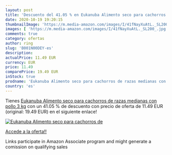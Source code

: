 ```yaml
---
layout: post
title: 'Descuento del 41.05 % en Eukanuba Alimento seco para cachorros de'
date: 2020-10-19 19:20:15
thumbnailImage: 'https://m.media-amazon.com/images/I/41fNayXuAtL._SL200_.jpg'
images: [ 'https://m.media-amazon.com/images/I/41fNayXuAtL._SL200_.jpg' ]
comments: true
category: ofertas
author: ring
slug: 'B001N00DEY-es'
description:
actualPrice: 11.49 EUR
currency: EUR
price: 11.49
comparePrice: 19.49 EUR
inStock: true
prodname: 'Eukanuba Alimento seco para cachorros de razas medianas con pollo 3 kg'
country: 'es'
---
```


Tienes [Eukanuba Alimento seco para cachorros de razas medianas con pollo 3 kg](https://www.amazon.es/dp/B001N00DEY/?tag=tolees-21) con un 41.05 % de descuento con precio de oferta de 11.49 EUR (original: 19.49 EUR) en el siguiente enlace!

[![Eukanuba Alimento seco para cachorros de](https://m.media-amazon.com/images/I/41fNayXuAtL._SL200_.jpg)](https://www.amazon.es/dp/B001N00DEY/?tag=tolees-21)

[Accede a la oferta!!](https://www.amazon.es/dp/B001N00DEY/?tag=tolees-21)

Links participate in Amazon Associate program and might generate a comission on qualifying sales


